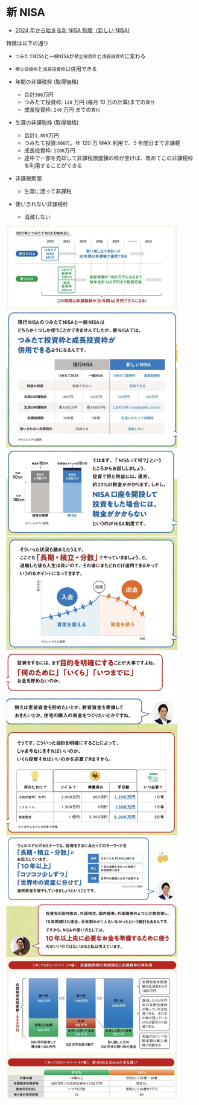 # 新 NISA

- [2024 年から始まる新 NISA 制度（新しい NISA)](https://www.rakuten-sec.co.jp/web/nisa/)

特徴は以下の通り

- `つみたてNISA`と`一般NISA`が`積立投資枠`と`成長投資枠`に変わる
- `積立投資枠`と`成長投資枠`は併用できる
- 年間の非課税枠 (取得価格)
  - 合計`360`万円
  - つみたて投資枠: `120` 万円 (毎月 10 万の計算)までの`買付`
  - 成長投資枠: `240` 万円 までの`買付`
- 生涯の非課税枠 (取得価格)

  - 合計`1,800`万円
  - つみたて投資:`600万`。年 120 万 MAX 利用で、5 年間分まで非課税
  - 成長投資枠: `1200`万円
  - 途中で一部を売却して非課税限度額の枠が空けば、改めてこの非課税枠を利用することができる

- 非課税期間
  - 生涯に渡って非課税
- 使いきれない非課税枠
  - 消滅しない

<img src="https://raw.githubusercontent.com/hiromaily/documents/main/images/nisa/nisa-ovewview.png"  width="90%" height="90%">

<img src="https://raw.githubusercontent.com/hiromaily/documents/main/images/nisa/nisa-table.png"  width="90%" height="90%">

<img src="https://raw.githubusercontent.com/hiromaily/documents/main/images/nisa/nisa-merit.png"  width="90%" height="90%">

<img src="https://raw.githubusercontent.com/hiromaily/documents/main/images/nisa/how-to-use-money.png"  width="90%" height="90%">

<img src="https://raw.githubusercontent.com/hiromaily/documents/main/images/nisa/objective-investment.png"  width="90%" height="90%">

<img src="https://raw.githubusercontent.com/hiromaily/documents/main/images/nisa/objective-investment2.png"  width="90%" height="90%">

<img src="https://raw.githubusercontent.com/hiromaily/documents/main/images/nisa/nisa-reuse.png"  width="90%" height="90%">

<img src="https://raw.githubusercontent.com/hiromaily/documents/main/images/nisa/nisa-vs-ideco.png"  width="90%" height="90%">
